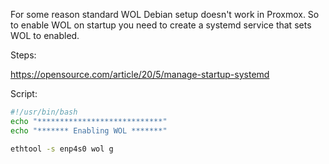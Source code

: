 For some reason standard WOL Debian setup doesn't work in Proxmox.
So to enable WOL on startup you need to create a systemd service
that sets WOL to enabled.

Steps:

https://opensource.com/article/20/5/manage-startup-systemd

Script:

```bash
#!/usr/bin/bash
echo "****************************"
echo "******* Enabling WOL *******"

ethtool -s enp4s0 wol g
```
